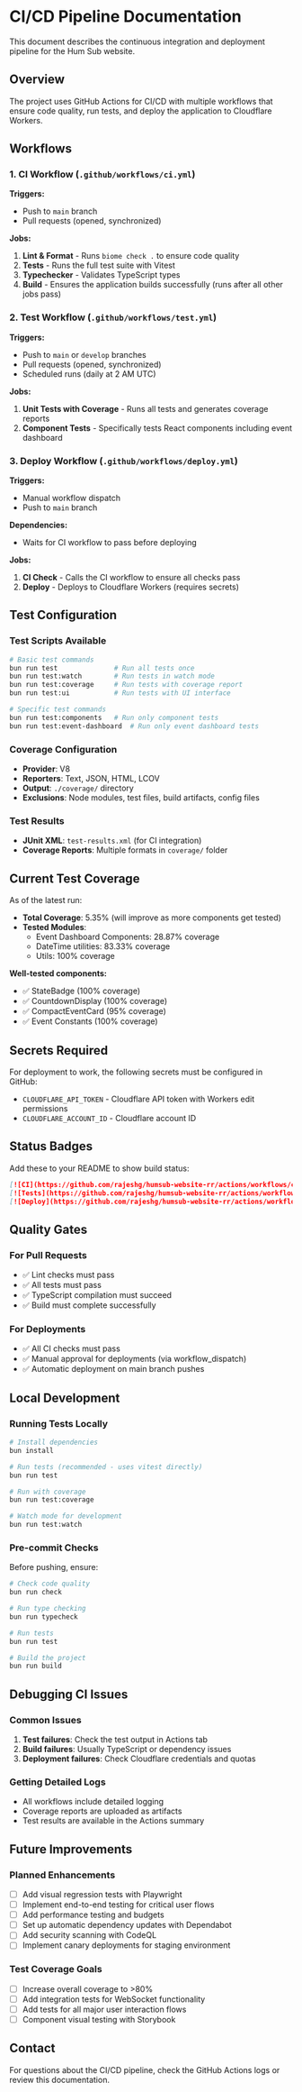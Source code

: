 # CI/CD Pipeline Documentation

This document describes the continuous integration and deployment pipeline for the Hum Sub website.

## Overview

The project uses GitHub Actions for CI/CD with multiple workflows that ensure code quality, run tests, and deploy the application to Cloudflare Workers.

## Workflows

### 1. CI Workflow (`.github/workflows/ci.yml`)

**Triggers:**
- Push to `main` branch
- Pull requests (opened, synchronized)

**Jobs:**
1. **Lint & Format** - Runs `biome check .` to ensure code quality
2. **Tests** - Runs the full test suite with Vitest
3. **Typechecker** - Validates TypeScript types
4. **Build** - Ensures the application builds successfully (runs after all other jobs pass)

### 2. Test Workflow (`.github/workflows/test.yml`)

**Triggers:**
- Push to `main` or `develop` branches
- Pull requests (opened, synchronized)  
- Scheduled runs (daily at 2 AM UTC)

**Jobs:**
1. **Unit Tests with Coverage** - Runs all tests and generates coverage reports
2. **Component Tests** - Specifically tests React components including event dashboard

### 3. Deploy Workflow (`.github/workflows/deploy.yml`)

**Triggers:**
- Manual workflow dispatch
- Push to `main` branch

**Dependencies:**
- Waits for CI workflow to pass before deploying

**Jobs:**
1. **CI Check** - Calls the CI workflow to ensure all checks pass
2. **Deploy** - Deploys to Cloudflare Workers (requires secrets)

## Test Configuration

### Test Scripts Available

```bash
# Basic test commands
bun run test              # Run all tests once
bun run test:watch        # Run tests in watch mode
bun run test:coverage     # Run tests with coverage report
bun run test:ui           # Run tests with UI interface

# Specific test commands
bun run test:components   # Run only component tests
bun run test:event-dashboard  # Run only event dashboard tests
```

### Coverage Configuration

- **Provider**: V8
- **Reporters**: Text, JSON, HTML, LCOV
- **Output**: `./coverage/` directory
- **Exclusions**: Node modules, test files, build artifacts, config files

### Test Results

- **JUnit XML**: `test-results.xml` (for CI integration)
- **Coverage Reports**: Multiple formats in `coverage/` folder

## Current Test Coverage

As of the latest run:
- **Total Coverage**: 5.35% (will improve as more components get tested)
- **Tested Modules**:
  - Event Dashboard Components: 28.87% coverage
  - DateTime utilities: 83.33% coverage
  - Utils: 100% coverage

**Well-tested components:**
- ✅ StateBadge (100% coverage)
- ✅ CountdownDisplay (100% coverage)  
- ✅ CompactEventCard (95% coverage)
- ✅ Event Constants (100% coverage)

## Secrets Required

For deployment to work, the following secrets must be configured in GitHub:

- `CLOUDFLARE_API_TOKEN` - Cloudflare API token with Workers edit permissions
- `CLOUDFLARE_ACCOUNT_ID` - Cloudflare account ID

## Status Badges

Add these to your README to show build status:

```markdown
[![CI](https://github.com/rajeshg/humsub-website-rr/actions/workflows/ci.yml/badge.svg)](https://github.com/rajeshg/humsub-website-rr/actions/workflows/ci.yml)
[![Tests](https://github.com/rajeshg/humsub-website-rr/actions/workflows/test.yml/badge.svg)](https://github.com/rajeshg/humsub-website-rr/actions/workflows/test.yml)
[![Deploy](https://github.com/rajeshg/humsub-website-rr/actions/workflows/deploy.yml/badge.svg)](https://github.com/rajeshg/humsub-website-rr/actions/workflows/deploy.yml)
```

## Quality Gates

### For Pull Requests
- ✅ Lint checks must pass
- ✅ All tests must pass
- ✅ TypeScript compilation must succeed
- ✅ Build must complete successfully

### For Deployments  
- ✅ All CI checks must pass
- ✅ Manual approval for deployments (via workflow_dispatch)
- ✅ Automatic deployment on main branch pushes

## Local Development

### Running Tests Locally

```bash
# Install dependencies
bun install

# Run tests (recommended - uses vitest directly)
bun run test

# Run with coverage
bun run test:coverage

# Watch mode for development
bun run test:watch
```

### Pre-commit Checks

Before pushing, ensure:

```bash
# Check code quality
bun run check

# Run type checking  
bun run typecheck

# Run tests
bun run test

# Build the project
bun run build
```

## Debugging CI Issues

### Common Issues

1. **Test failures**: Check the test output in Actions tab
2. **Build failures**: Usually TypeScript or dependency issues
3. **Deployment failures**: Check Cloudflare credentials and quotas

### Getting Detailed Logs

- All workflows include detailed logging
- Coverage reports are uploaded as artifacts
- Test results are available in the Actions summary

## Future Improvements

### Planned Enhancements
- [ ] Add visual regression tests with Playwright
- [ ] Implement end-to-end testing for critical user flows
- [ ] Add performance testing and budgets
- [ ] Set up automatic dependency updates with Dependabot
- [ ] Add security scanning with CodeQL
- [ ] Implement canary deployments for staging environment

### Test Coverage Goals
- [ ] Increase overall coverage to >80%
- [ ] Add integration tests for WebSocket functionality
- [ ] Add tests for all major user interaction flows
- [ ] Component visual testing with Storybook

## Contact

For questions about the CI/CD pipeline, check the GitHub Actions logs or review this documentation.
